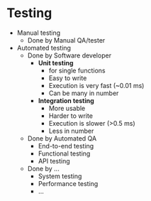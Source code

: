 # Testing
- Manual testing
    - Done by Manual QA/tester
- Automated testing
    - Done by Software developer
      - **Unit testing** 
        - for single functions
        - Easy to write
        - Execution is very fast (~0.01 ms)
        - Can be many in number
      - **Integration testing**
        - More usable
        - Harder to write
        - Execution is slower (>0.5 ms)
        - Less in number
    - Done by Automated QA
      - End-to-end testing
      - Functional testing
      - API testing
    - Done by ...
      - System testing
      - Performance testing
      - ...